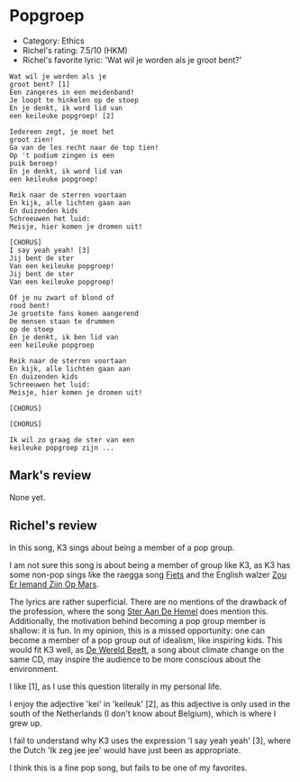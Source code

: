 # Popgroep

 * Category: Ethics
 * Richel's rating: 7.5/10 (HKM)
 * Richel's  favorite lyric: 'Wat wil je worden als je groot bent?'

```
Wat wil je worden als je 
groot bent? [1]
Een zangeres in een meidenband!
Je loopt te hinkelen op de stoep
En je denkt, ik word lid van
een keileuke popgroep! [2]

Iedereen zegt, je moet het
groot zien!
Ga van de les recht naar de top tien!
Op 't podium zingen is een
puik beroep!
En je denkt, ik word lid van 
een keileuke popgroep!

Reik naar de sterren voortaan
En kijk, alle lichten gaan aan
En duizenden kids
Schreeuwen het luid:
Meisje, hier komen je dromen uit!

[CHORUS]
I say yeah yeah! [3]
Jij bent de ster
Van een keileuke popgroep!
Jij bent de ster
Van een keileuke popgroep!

Of je nu zwart of blond of
rood bent!
Je grootste fans komen aangerend
De mensen staan te drummen
op de stoep
En je denkt, ik ben lid van
een keileuke popgroep

Reik naar de sterren voortaan
En kijk, alle lichten gaan aan
En duizenden kids
Schreeuwen het luid:
Meisje, hier komen je dromen uit!

[CHORUS]

[CHORUS]

Ik wil zo graag de ster van een
keileuke popgroep zijn ...
```

## Mark's review

None yet.

## Richel's review

In this song, K3 sings about being a member of a pop group.

I am not sure this song is about being a member of group like K3,
as K3 has some non-pop sings like the raegga song [Fiets](Fiets.md)
and the English walzer [Zou Er Iemand Zijn Op Mars](ZouErIemandZijnOpMars.md).

The lyrics are rather superficial. There are no mentions of the drawback
of the profession, where the song [Ster Aan De Hemel](SterAanDeHemel.md)
does mention this. Additionally, the motivation behind becoming a pop
group member is shallow: it is fun. In my opinion, this is a missed
opportunity: one can become a member of a pop group out of
idealism, like inspiring kids. This would fit K3 well, 
as [De Wereld Beeft](DeWereldBeeft.md), a song about climate change 
on the same CD, may inspire the audience to
be more conscious about the environment.

I like [1], as I use this question literally in my personal life.

I enjoy the adjective 'kei' in 'keileuk' [2], as this adjective is 
only used in the south of the Netherlands (I don't know about Belgium),
which is where I grew up.

I fail to understand why K3 uses the expression 'I say yeah yeah' [3], where
the Dutch 'Ik zeg jee jee' would have just been as appropriate.

I think this is a fine pop song, but fails to be one of my favorites.


